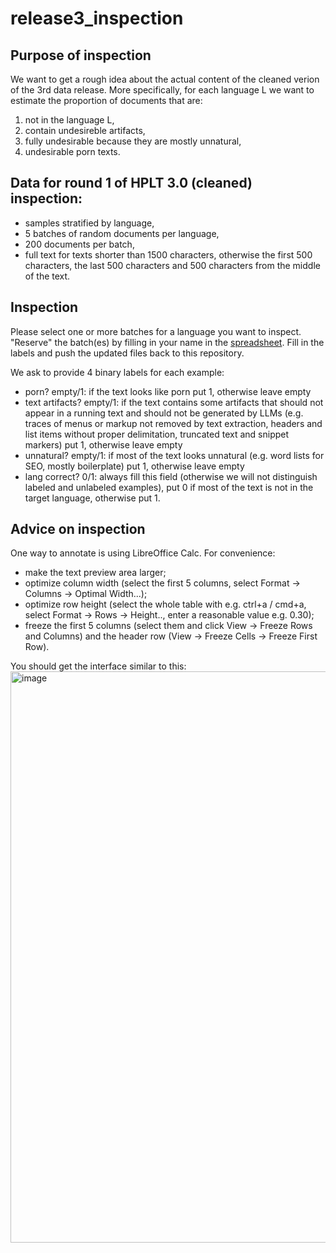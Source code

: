 # release3_inspection
## Purpose of inspection
We want to get a rough idea about the actual content of the cleaned verion of the 3rd data release. More specifically, for each language L we want to estimate the proportion of documents that are:
1) not in the language L,
2) contain undesireble artifacts, 
3) fully undesirable because they are mostly unnatural,
4) undesirable porn texts.

## Data for round 1 of HPLT 3.0 (cleaned) inspection: 
* samples stratified by language,
*  5 batches of random documents per language,
*  200 documents per batch,
*  full text for texts shorter than 1500 characters, otherwise the first 500 characters, the last 500 characters and 500 characters from the middle of the text.

## Inspection
Please select one or more batches for a language you want to inspect. "Reserve" the batch(es) by filling in your name in the [spreadsheet](https://docs.google.com/spreadsheets/d/1-p0pFSm2uPCxNfvXXizNuHfhzo_NAN9LX945M-Q-hQA/edit?usp=sharing).
Fill in the labels and push the updated files back to this repository.

We ask to provide 4 binary labels for each example:
* porn? empty/1: if the text looks like porn put 1, otherwise leave empty
* text artifacts? empty/1: if the text contains some artifacts that should not appear in a running text and should not be generated by LLMs (e.g. traces of menus or markup not removed by text extraction, headers and list items without proper delimitation, truncated text and snippet markers) put 1, otherwise leave empty
* unnatural? empty/1: if most of the text looks unnatural (e.g. word lists for SEO, mostly boilerplate) put 1, otherwise leave empty
* lang correct? 0/1: always fill this field (otherwise we will not distinguish labeled and unlabeled examples), put 0 if most of the text is not in the target language, otherwise put 1.

## Advice on inspection
One way to annotate is using LibreOffice Calc. For convenience: 
* make the text preview area larger;
* optimize column width (select the first 5 columns, select Format -> Columns -> Optimal Width...);
* optimize row height (select the whole table with e.g. ctrl+a / cmd+a, select Format -> Rows -> Height.., enter a reasonable value e.g. 0.30);
* freeze the first 5 columns (select them and click View -> Freeze Rows and Columns) and the header row (View -> Freeze Cells -> Freeze First Row).

You should get the interface similar to this:
<img width="1662" height="914" alt="image" src="https://github.com/user-attachments/assets/d977959e-1a3a-47b7-b34e-e1f4a755f71f" />


